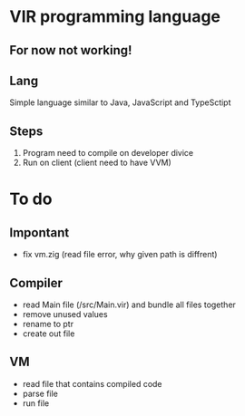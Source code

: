 # VIR programming language

## For now not working!

## Lang
Simple language similar to Java, JavaScript and TypeSctipt

## Steps
1. Program need to compile on developer divice
2. Run on client (client need to have VVM)

# To do

## Impontant
- fix vm.zig (read file error, why given path is diffrent)

## Compiler
- read Main file (/src/Main.vir) and bundle all files together
- remove unused values 
- rename to ptr
- create out file

## VM
- read file that contains compiled code
- parse file
- run file
